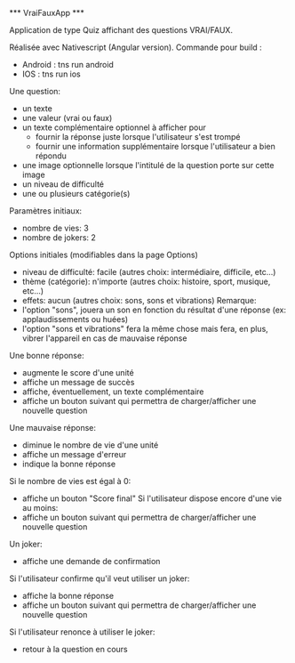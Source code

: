 *** VraiFauxApp ***

Application de type Quiz affichant des questions VRAI/FAUX.

Réalisée avec Nativescript (Angular version). 
Commande pour build :
- Android : tns run android
- IOS : tns run ios


Une question:
- un texte
- une valeur (vrai ou faux)
- un texte complémentaire optionnel à afficher pour
  - fournir la réponse juste lorsque l'utilisateur s'est trompé
  - fournir une information supplémentaire lorsque l'utilisateur a bien répondu
- une image optionnelle lorsque l'intitulé de la question porte sur cette image
- un niveau de difficulté
- une ou plusieurs catégorie(s)


Paramètres initiaux:
  - nombre de vies: 3
  - nombre de jokers: 2

Options initiales (modifiables dans la page Options)
  - niveau de difficulté: facile (autres choix: intermédiaire, difficile, etc...)
  - thème (catégorie): n'importe (autres choix: histoire, sport, musique, etc...)
  - effets: aucun (autres choix: sons, sons et vibrations)
Remarque:
  - l'option "sons", jouera un son en fonction du résultat d'une réponse (ex: applaudissements ou huées)
  - l'option "sons et vibrations" fera la même chose mais fera, en plus, vibrer l'appareil en cas de mauvaise réponse

Une bonne réponse:
- augmente le score d'une unité
- affiche un message de succès
- affiche, éventuellement, un texte complémentaire
- affiche un bouton suivant qui permettra de charger/afficher une nouvelle question


Une mauvaise réponse:
- diminue le nombre de vie d'une unité
- affiche un message d'erreur
- indique la bonne réponse

Si le nombre de vies est égal à 0:
- affiche un bouton "Score final"
Si l'utilisateur dispose encore d'une vie au moins:
- affiche un bouton suivant qui permettra de charger/afficher une nouvelle question


Un joker:
- affiche une demande de confirmation

Si l'utilisateur confirme qu'il veut utiliser un joker:
- affiche la bonne réponse
- affiche un bouton suivant qui permettra de charger/afficher une nouvelle question

Si l'utilisateur renonce à utiliser le joker:
 - retour à la question en cours
